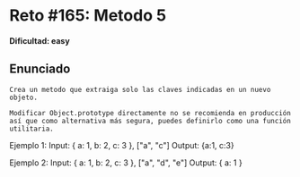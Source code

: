 # Reto #165: Metodo 5

#### Dificultad: easy

## Enunciado

```
Crea un metodo que extraiga solo las claves indicadas en un nuevo objeto.

Modificar Object.prototype directamente no se recomienda en producción así que como alternativa más segura, puedes definirlo como una función utilitaria.
```

Ejemplo 1:
Input: { a: 1, b: 2, c: 3 }, ["a", "c"]
Output: {a:1, c:3}

Ejemplo 2:
Input: { a: 1, b: 2, c: 3 }, ["a", "d", "e"]
Output: { a: 1 }

